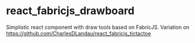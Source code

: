 # react_fabricjs_drawboard
Simplistic react component with draw tools based on FabricJS. Variation on https://github.com/CharlesDLandau/react_fabricjs_tictactoe
